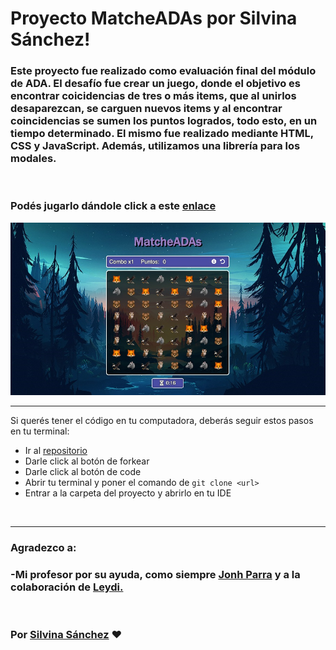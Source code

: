 # Proyecto MatcheADAs por Silvina Sánchez!

### Este proyecto fue realizado como evaluación final del módulo de ADA. El desafío fue crear un juego, donde el objetivo es encontrar coicidencias de tres o más items, que al unirlos desaparezcan, se carguen nuevos items y al encontrar coincidencias se sumen los puntos logrados, todo esto, en un tiempo determinado. El mismo fue realizado mediante HTML, CSS y JavaScript. Además, utilizamos una librería para los modales.

<br>

### Podés jugarlo dándole click a este [enlace](https://silvi-sanchez.github.io/Proyecto-MatcheADAs-ADA/)

![Imagen](/img/foto.png)

***

Si querés tener el código en tu computadora, deberás seguir estos pasos en tu terminal:

- Ir al [repositorio](https://github.com/Silvi-sanchez/Proyecto-MatcheADAs-ADA)  
- Darle click al botón de forkear
- Darle click al botón de code
- Abrir tu terminal y poner el comando de ```git clone <url>```
- Entrar a la carpeta del proyecto y abrirlo en tu IDE

<br>

***

### Agradezco a:
### -Mi profesor por su ayuda, como siempre [Jonh Parra](https://github.com/Jonhks) y a la colaboración de [Leydi.](https://github.com/leydyk93/)

<br>

### Por [Silvina Sánchez](https://github.com/Silvi-sanchez) ❤️